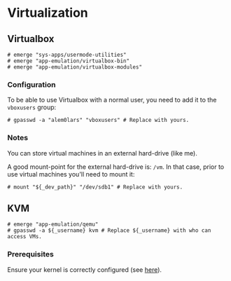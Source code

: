 # Virtualization

## Virtualbox

```ShellSession
# emerge "sys-apps/usermode-utilities"
# emerge "app-emulation/virtualbox-bin"
# emerge "app-emulation/virtualbox-modules"
```

### Configuration

To be able to use Virtualbox with a normal user, you need to add it to
the `vboxusers` group:

```ShellSession
# gpasswd -a "alem0lars" "vboxusers" # Replace with yours.
```

### Notes

You can store virtual machines in an external hard-drive (like me).

A good mount-point for the external hard-drive is: `/vm`.
In that case, prior to use virtual machines you'll need to mount it:

```ShellSession
# mount "${_dev_path}" "/dev/sdb1" # Replace with yours.
```

## KVM

```ShellSession
# emerge "app-emulation/qemu"
# gpasswd -a ${_username} kvm # Replace ${_username} with who can access VMs.
```

### Prerequisites

Ensure your kernel is correctly configured (see
[here](https://wiki.gentoo.org/wiki/QEMU)).
